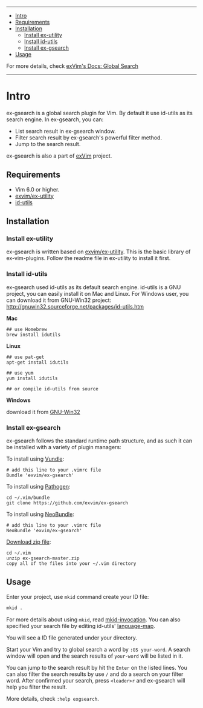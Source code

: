 - - -
- [Intro](#intro)
- [Requirements](#requirements)
- [Installation](#installation)
  - [Install ex-utility](#install-ex-utility)
  - [Install id-utils](#install-id-utils)
  - [Install ex-gsearch](#install-ex-gsearch)
- [Usage](#usage)

For more details, check [exVim's Docs: Global Search](http://exvim.github.io/docs/global-search)

- - -

# Intro

ex-gsearch is a global search plugin for Vim. By default it use id-utils as its search engine.
In ex-gsearch, you can:

- List search result in ex-gsearch window.
- Filter search result by ex-gsearch's powerful filter method.
- Jump to the search result.

ex-gsearch is also a part of [exVim](https://github.com/exvim/main) project.

## Requirements

- Vim 6.0 or higher.
- [exvim/ex-utility](https://github.com/exvim/ex-utility) 
- [id-utils](http://www.gnu.org/software/idutils/)

## Installation

### Install ex-utility

ex-gsearch is written based on [exvim/ex-utility](https://github.com/exvim/ex-utility). This 
is the basic library of ex-vim-plugins. Follow the readme file in ex-utility to install it first.

### Install id-utils

ex-gsearch used id-utils as its default search engine. id-utils is a GNU project,
you can easily install it on Mac and Linux. For Windows user, you can download it from 
GNU-Win32 project: http://gnuwin32.sourceforge.net/packages/id-utils.htm 

**Mac**

    ## use Homebrew
    brew install idutils

**Linux**

    ## use pat-get
    apt-get install idutils

    ## use yum
    yum install idutils

    ## or compile id-utils from source

**Windows**

download it from [GNU-Win32](http://gnuwin32.sourceforge.net/packages/id-utils.htm)

### Install ex-gsearch

ex-gsearch follows the standard runtime path structure, and as such it can 
be installed with a variety of plugin managers:
    
To install using [Vundle](https://github.com/gmarik/vundle):

    # add this line to your .vimrc file
    Bundle 'exvim/ex-gsearch'

To install using [Pathogen](https://github.com/tpope/vim-pathogen):

    cd ~/.vim/bundle
    git clone https://github.com/exvim/ex-gsearch

To install using [NeoBundle](https://github.com/Shougo/neobundle.vim):

    # add this line to your .vimrc file
    NeoBundle 'exvim/ex-gsearch'

[Download zip file](https://github.com/exvim/ex-gsearch/archive/master.zip):

    cd ~/.vim
    unzip ex-gsearch-master.zip
    copy all of the files into your ~/.vim directory

## Usage

Enter your project, use `mkid` command create your ID file:

```bash
mkid .
```

For more details about using `mkid`, read [mkid-invocation](http://www.gnu.org/software/idutils/manual/idutils.html#mkid-invocation).
You can also specified your search file by editing id-utils'
[language-map](http://www.gnu.org/software/idutils/manual/idutils.html#Language-map). 

You will see a ID file generated under your directory. 

Start your Vim and try to global search a word by `:GS your-word`. A search window will 
open and the search results of `your-word` will be listed in it. 

You can jump to the search result by hit the `Enter` on the listed lines. You can also
filter the search results by use `/` and do a search on your filter word. After confirmed 
your search, press `<leader>r` and ex-gsearch will help you filter the result.

More details, check `:help exgsearch`.
